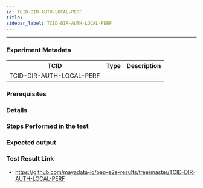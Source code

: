 ```yaml
---
id: TCID-DIR-AUTH-LOCAL-PERF
title: 
sidebar_label: TCID-DIR-AUTH-LOCAL-PERF
---
```

------

### Experiment Metadata

<table>
  <tr>
    <th> TCID </th>
    <th> Type </th>
    <th> Description </th>
  </tr>
  <tr>
    <td>TCID-DIR-AUTH-LOCAL-PERF</td>
    <td></td>
    <td>  </td>
  </tr>
</table>

### Prerequisites


### Details


### Steps Performed in the test



### Expected output


### Test Result Link

- https://github.com/mayadata-io/oep-e2e-results/tree/master/TCID-DIR-AUTH-LOCAL-PERF
